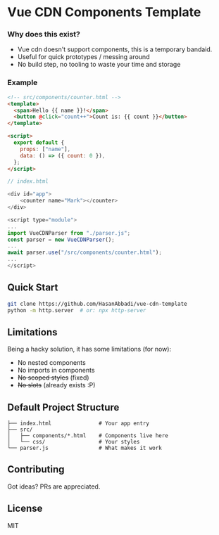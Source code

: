# Vue CDN Components Template

### Why does this exist?

- Vue cdn doesn't support components, this is a temporary bandaid.
- Useful for quick prototypes / messing around
- No build step, no tooling to waste your time and storage

### Example

```html
<!-- src/components/counter.html -->
<template>
  <span>Hello {{ name }}!</span>
  <button @click="count++">Count is: {{ count }}</button>
</template>

<script>
  export default {
    props: ["name"],
    data: () => ({ count: 0 }),
  };
</script>
```

```js
// index.html

<div id="app">
    <counter name="Mark"></counter>
</div>

<script type="module">
...
import VueCDNParser from "./parser.js";
const parser = new VueCDNParser();
...
await parser.use("/src/components/counter.html");
...
</script>
```

## Quick Start

```bash
git clone https://github.com/HasanAbbadi/vue-cdn-template
python -m http.server  # or: npx http-server
```

## Limitations

Being a hacky solution, it has some limitations (for now):

- No nested components
- No imports in components
- ~~No scoped styles~~ (fixed)
- ~~No slots~~ (already exists :P)

## Default Project Structure

```
├── index.html               # Your app entry
├── src/
│   ├── components/*.html    # Components live here
│   └── css/                 # Your styles
└── parser.js                # What makes it work
```

## Contributing

Got ideas? PRs are appreciated.

## License

MIT
